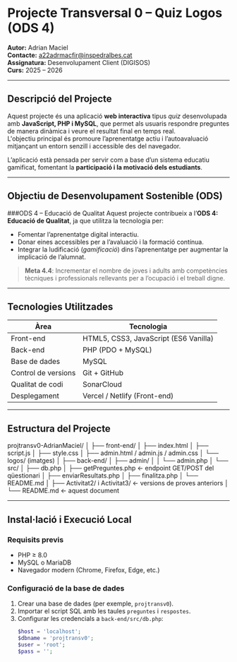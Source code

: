 # Projecte Transversal 0 – Quiz Logos (ODS 4)

**Autor:** Adrian Maciel  
**Contacte:** [a22adrmacfir@inspedralbes.cat](mailto:a22adrmacfir@inspedralbes.cat)  
**Assignatura:** Desenvolupament Client (DIGISOS)  
**Curs:** 2025 – 2026  

---

## Descripció del Projecte

Aquest projecte és una aplicació **web interactiva** tipus *quiz* desenvolupada amb **JavaScript, PHP i MySQL**, que permet als usuaris respondre preguntes de manera dinàmica i veure el resultat final en temps real.  
L'objectiu principal és promoure l’aprenentatge actiu i l’autoavaluació mitjançant un entorn senzill i accessible des del navegador.

L’aplicació està pensada per servir com a base d’un sistema educatiu gamificat, fomentant la **participació i la motivació dels estudiants**.

---

## Objectiu de Desenvolupament Sostenible (ODS)

###ODS 4 – Educació de Qualitat
Aquest projecte contribueix a l’**ODS 4: Educació de Qualitat**, ja que utilitza la tecnologia per:
- Fomentar l’aprenentatge digital interactiu.
- Donar eines accessibles per a l’avaluació i la formació contínua.
- Integrar la ludificació (*gamificació*) dins l’aprenentatge per augmentar la implicació de l’alumnat.

> **Meta 4.4**: Incrementar el nombre de joves i adults amb competències tècniques i professionals rellevants per a l’ocupació i el treball digne.

---

## Tecnologies Utilitzades

| Àrea | Tecnologia |
|------|-------------|
| Front-end | HTML5, CSS3, JavaScript (ES6 Vanilla) |
| Back-end | PHP (PDO + MySQL) |
| Base de dades | MySQL |
| Control de versions | Git + GitHub |
| Qualitat de codi | SonarCloud |
| Desplegament | Vercel / Netlify (Front-end) |

---

## Estructura del Projecte

projtransv0-AdrianMaciel/
│
├── front-end/
│ ├── index.html
│ ├── script.js
│ ├── style.css
│ ├── admin.html / admin.js / admin.css
│ └── logos/ (imatges)
│
├── back-end/
│ ├── admin/
│ │ └── admin.php
│ └── src/
│ ├── db.php
│ ├── getPreguntes.php ← endpoint GET/POST del qüestionari
│ ├── enviarResultats.php
│ ├── finalitza.php
│ └── README.md
│
├── Activitat2/ i Activitat3/ ← versions de proves anteriors
│
└── README.md ← aquest document


---

## Instal·lació i Execució Local

### Requisits previs
- PHP ≥ 8.0  
- MySQL o MariaDB  
- Navegador modern (Chrome, Firefox, Edge, etc.)

### Configuració de la base de dades
1. Crear una base de dades (per exemple, `projtransv0`).
2. Importar el script SQL amb les taules `preguntes` i `respostes`.
3. Configurar les credencials a `back-end/src/db.php`:
   ```php
   $host = 'localhost';
   $dbname = 'projtransv0';
   $user = 'root';
   $pass = '';

